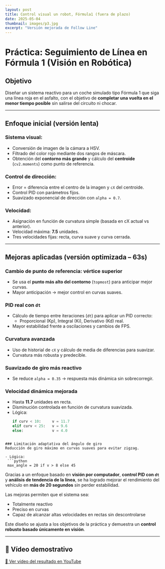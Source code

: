 ```yaml
---
layout: post
title: Control visual un robot, Fórmula1 (fuera de plazo)
date: 2025-05-04
thumbnail: images/p3.jpg
excerpt: "Versión mejorada de Follow Line"
---
```



#  Práctica: Seguimiento de Línea en Fórmula 1 (Visión en Robótica)

##  Objetivo

Diseñar un sistema reactivo para un coche simulado tipo Fórmula 1 que siga una línea roja en el asfalto, con el objetivo de **completar una vuelta en el menor tiempo posible** sin salirse del circuito ni chocar.

---

##  Enfoque inicial (versión lenta)

###  Sistema visual:
- Conversión de imagen de la cámara a HSV.
- Filtrado del color rojo mediante dos rangos de máscara.
- Obtención del **contorno más grande** y cálculo del **centroide** (`cv2.moments`) como punto de referencia.

### Control de dirección:
- Error = diferencia entre el centro de la imagen y `cX` del centroide.
- Control PID con parámetros fijos.
- Suavizado exponencial de dirección con `alpha = 0.7`.

###  Velocidad:
- Asignación en función de curvatura simple (basada en cX actual vs anterior).
- Velocidad máxima: **7.5** unidades.
- Tres velocidades fijas: recta, curva suave y curva cerrada.

---

##  Mejoras aplicadas (versión optimizada – 63s)

###  Cambio de punto de referencia: vértice superior
- Se usa el **punto más alto del contorno** (`topmost`) para anticipar mejor curvas.
- Mayor anticipación → mejor control en curvas suaves.

###  PID real con `dt`
- Cálculo de tiempo entre iteraciones (`dt`) para aplicar un PID correcto:
  - Proporcional (Kp), Integral (Ki), Derivativo (Kd) real.
- Mayor estabilidad frente a oscilaciones y cambios de FPS.

###  Curvatura avanzada
- Uso de historial de `cX` y cálculo de media de diferencias para suavizar.
- Curvatura más robusta y predecible.

###  Suavizado de giro más reactivo
- Se reduce `alpha = 0.35` → respuesta más dinámica sin sobrecorregir.

###  Velocidad dinámica mejorada
- Hasta **11.7** unidades en recta.
- Disminución controlada en función de curvatura suavizada.
- Lógica:
  ```python
  if curv < 10:     v = 11.7
  elif curv < 25:   v = 9.6
  else:             v = 4.0
 ```

### Limitación adaptativa del ángulo de giro
Reducción de giro máximo en curvas suaves para evitar zigzag.

- Lógica:
  ```python
  max_angle = 20 if v > 8 else 45

 ```

Gracias a un enfoque basado en **visión por computador**, **control PID con `dt`** y **análisis de tendencia de la línea**, se ha logrado mejorar el rendimiento del vehículo en **más de 20 segundos** sin perder estabilidad.

Las mejoras permiten que el sistema sea:

- Totalmente reactivo  
-  Preciso en curvas  
- Capaz de alcanzar altas velocidades en rectas sin descontrolarse

Este diseño se ajusta a los objetivos de la práctica y demuestra un **control robusto basado únicamente en visión**.

---

## 🎥 Vídeo demostrativo

[🔗 Ver vídeo del resultado en YouTube](https://www.youtube.com/watch?v=AQUI_TU_VIDEO)

<!-- También puedes usar este formato para una miniatura clicable en HTML si lo usas en una web o GitHub Pages:

<a href="https://www.youtube.com/watch?v=AQUI_TU_VIDEO" target="_blank">
  <img src="https://img.youtube.com/vi/AQUI_TU_VIDEO/0.jpg" alt="Ver vídeo" width="480"/>
</a>

-->
